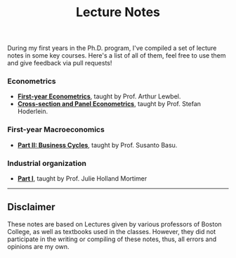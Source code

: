 ﻿---
layout: archive
title: "Lecture Notes"
permalink: /lect/
author_profile: true
redirect_from:
  - /lectures/
  - /lect.html
---

During my first years in the Ph.D. program, I've compiled a set of lecture notes in some key courses. Here's a list of all of them, feel free to use them and give feedback via pull requests!

### Econometrics

- [__First-year Econometrics__](https://github.com/sarkispa/LectureNotes/blob/master/metrics/7772_INTRO/7772_LectureNotes.pdf), taught by Prof. Arthur Lewbel.
- [__Cross-section and Panel Econometrics__](https://github.com/sarkispa/LectureNotes/blob/master/metrics/8822_CSPDE/8822_LectureNotes.pdf), taught by Prof. Stefan Hoderlein.

### First-year Macroeconomics

- [__Part II: Business Cycles__](https://github.com/sarkispa/LectureNotes/blob/master/macro/7751_M02/7751_LectureNotes.pdf), taught by Prof. Susanto Basu.

### Industrial organization
- [__Part I__](https://github.com/sarkispa/LectureNotes/blob/master/io/io1/8853_LectureNotes.pdf), taught by Prof. Julie Holland Mortimer

------

## Disclaimer

These notes are based on Lectures given by various professors of Boston College, as well as textbooks used in the classes. However, they did not participate in the writing or compiling of these notes, thus, all errors and opinions are my own.
